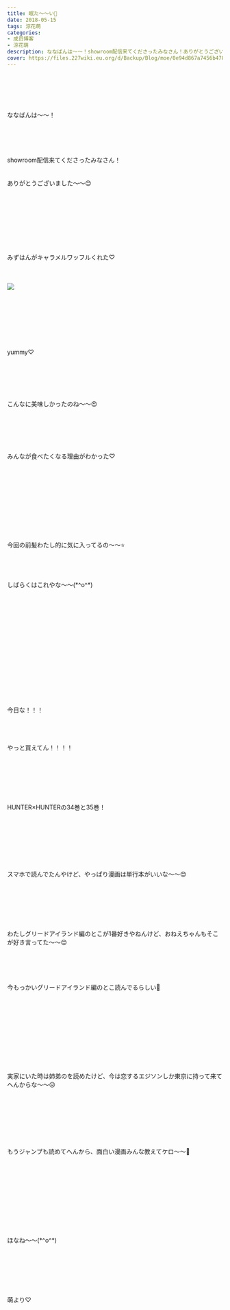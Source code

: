 ```yaml
---
title: 眠た〜〜い🍬
date: 2018-05-15
tags: 涼花萌
categories: 
- 成员博客
- 涼花萌
description: ななばんは〜〜！showroom配信来てくださったみなさん！ありがとうございました〜〜😊みずはんがキャラメルワッフルくれた♡yummy♡...
cover: https://files.227wiki.eu.org/d/Backup/Blog/moe/0e94d867a7456b478fdbad9839089.jpg 
---
```

<div class="blog_detail__main">
<br/>
<br/>
<br/>
<br/>
<br/>
ななばんは〜〜！<br/>
<br/>
<br/>
<br/>
<br/>
<br/>
showroom配信来てくださったみなさん！<br/>
<br/>
<br/>
ありがとうございました〜〜😊<br/>
<br/>
<br/>
<br/>
<br/>
<br/>
<br/>
<br/>
<br/>
<br/>
みずはんがキャラメルワッフルくれた♡<br/>
<br/>
<br/>
<br/>
<img src="https://files.227wiki.eu.org/d/Backup/Blog/moe/0e94d867a7456b478fdbad9839089.jpg"><br/>
<br/>
<br/>
<br/>
<br/>
<br/>
<br/>
<br/>
<br/>
yummy♡<br/>
<br/>
<br/>
<br/>
<br/>
<br/>
<br/>
こんなに美味しかったのね〜〜😍<br/>
<br/>
<br/>
<br/>
<br/>
<br/>
<br/>
みんなが食べたくなる理由がわかった♡<br/>
<br/>
<br/>
<br/>
<br/>
<br/>
<br/>
<br/>
<br/>
<br/>
<br/>
<br/>
今回の前髪わたし的に気に入ってるの〜〜⭐️<br/>
<br/>
<br/>
<br/>
<br/>
しばらくはこれやな〜〜(*^o^*)<br/>
<br/>
<br/>
<br/>
<br/>
<br/>
<br/>
<br/>
<br/>
<br/>
<br/>
<br/>
<br/>
<br/>
<br/>
<br/>
<br/>
今日な！！！<br/>
<br/>
<br/>
<br/>
<br/>
やっと買えてん！！！！<br/>
<br/>
<br/>
<br/>
<br/>
<br/>
<br/>
<br/>
HUNTER×HUNTERの34巻と35巻！<br/>
<br/>
<br/>
<br/>
<br/>
<br/>
<br/>
<br/>
<br/>
スマホで読んでたんやけど、やっぱり漫画は単行本がいいな〜〜😊<br/>
<br/>
<br/>
<br/>
<br/>
<br/>
<br/>
<br/>
わたしグリードアイランド編のとこが1番好きやねんけど、おねえちゃんもそこが好き言ってた〜〜😊<br/>
<br/>
<br/>
<br/>
<br/>
<br/>
今もっかいグリードアイランド編のとこ読んでるらしい🙈<br/>
<br/>
<br/>
<br/>
<br/>
<br/>
<br/>
<br/>
<br/>
<br/>
<br/>
<br/>
実家にいた時は姉弟のを読めたけど、今は恋するエジソンしか東京に持って来てへんからな〜〜😢<br/>
<br/>
<br/>
<br/>
<br/>
<br/>
<br/>
<br/>
<br/>
もうジャンプも読めてへんから、面白い漫画みんな教えてケロ〜〜🐸<br/>
<br/>
<br/>
<br/>
<br/>
<br/>
<br/>
<br/>
<br/>
<br/>
<br/>
<br/>
ほなね〜〜(*^o^*)<br/>
<br/>
<br/>
<br/>
<br/>
<br/>
<br/>
<br/>
萌より♡
<!--twitter-->

<!--//twitter-->
</img></div>
